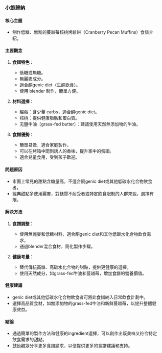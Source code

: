### 小節歸納

#### 核心主題
- 制作低糖、無粉的蔓越莓核桃烤鬆餅（Cranberry Pecan Muffins）食譜介紹。

#### 主要觀念
1. **食譜特色**：
   - 低糖或無糖。
   - 無麗麥成分。
   - 適合酮genic diet（生酮飲食）。
   - 使用 blender 制作，簡單方便。

2. **材料選擇**：
   - 越莓：含少量 carbs，適合酮genic diet。
   - 核桃：提供健康脂肪和蛋白質。
   - 无鹽牛油（grass-fed butter）：建議使用天然無添加物的牛油。

3. **食譜優勢**：
   - 簡單易做，適合家庭製作。
   - 可以在烤箱中聞到誘人的香味，提升家中的氛圍。
   - 適合兒童食用，受到孩子歡迎。

#### 問題原因
- 市面上常見的甜點含糖量高，不适合酮genic diet或其他低碳水化合物飲食者。
- 經典甜點多使用麗麥，對麸質不耐受者或特定飲食限制的人群來說，選擇有限。

#### 解決方法
1. **食譜調整**：
   - 使用無麗麥和低糖材料，適合酮genic diet和其他低碳水化合物飲食需求。
   - 通過blender混合食材，簡化製作步驟。

2. **健康考量**：
   - 替代傳統高糖、高碳水化合物的甜點，提供更健康的選擇。
   - 使用天然成分，如grass-fed牛油和蔓越莓，增加食譜的營養價值。

#### 健康建議
- genic diet或其他低碳水化合物飲食者可將此食譜納入日常飲食計劃中。
- 選擇高品質食材，如無添加物的grass-fed牛油和新鮮蔓越莓，以提升整體健康效益。

#### 結論
- 通過簡單的製作方法和健康的ingredient選擇，可以創作出既美味又符合特定飲食需求的甜點。
- 鼓励觀眾分享更多食譄請求，以便提供更多的食譜建議和支持。